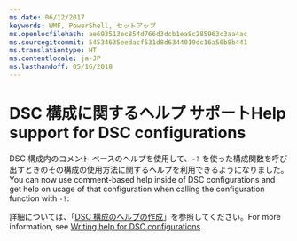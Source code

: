 ```yaml
---
ms.date: 06/12/2017
keywords: WMF, PowerShell, セットアップ
ms.openlocfilehash: ae693513ec854d766d3dcb1ea8c285963c3aa4ac
ms.sourcegitcommit: 54534635eedacf531d8d6344019dc16a50b8b441
ms.translationtype: HT
ms.contentlocale: ja-JP
ms.lasthandoff: 05/16/2018
---
```

# <a name="help-support-for-dsc-configurations"></a><span data-ttu-id="d56e1-102">DSC 構成に関するヘルプ サポート</span><span class="sxs-lookup"><span data-stu-id="d56e1-102">Help support for DSC configurations</span></span>

<span data-ttu-id="d56e1-103">DSC 構成内のコメント ベースのヘルプを使用して、`-?` を使った構成関数を呼び出すときのその構成の使用方法に関するヘルプを利用できるようになりました。</span><span class="sxs-lookup"><span data-stu-id="d56e1-103">You can now use comment-based help inside of DSC configurations and get help on usage of that configuration when calling the configuration function with `-?`:</span></span>

<span data-ttu-id="d56e1-104">詳細については、「[DSC 構成のヘルプの作成](https://msdn.microsoft.com/powershell/dsc/confighelp)」を参照してください。</span><span class="sxs-lookup"><span data-stu-id="d56e1-104">For more information, see [Writing help for DSC configurations](https://msdn.microsoft.com/powershell/dsc/confighelp).</span></span>
